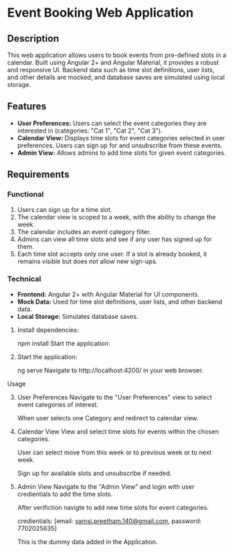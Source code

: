 # Event Booking Web Application

## Description
This web application allows users to book events from pre-defined slots in a calendar. Built using Angular 2+ and Angular Material, it provides a robust and responsive UI. Backend data such as time slot definitions, user lists, and other details are mocked, and database saves are simulated using local storage.

## Features
- **User Preferences:** Users can select the event categories they are interested in (categories: "Cat 1", "Cat 2", "Cat 3").
- **Calendar View:** Displays time slots for event categories selected in user preferences. Users can sign up for and unsubscribe from these events.
- **Admin View:** Allows admins to add time slots for given event categories.

## Requirements

### Functional
1. Users can sign up for a time slot.
2. The calendar view is scoped to a week, with the ability to change the week.
3. The calendar includes an event category filter.
4. Admins can view all time slots and see if any user has signed up for them.
5. Each time slot accepts only one user. If a slot is already booked, it remains visible but does not allow new sign-ups.

### Technical
- **Frontend:** Angular 2+ with Angular Material for UI components.
- **Mock Data:** Used for time slot definitions, user lists, and other backend data.
- **Local Storage:** Simulates database saves.



1. Install dependencies:

    npm install
    Start the application:

2. Start the application:

    ng serve
    Navigate to http://localhost:4200/ in your web browser.

Usage

3. User Preferences
    Navigate to the "User Preferences" view to select event categories of interest.

    When user selects one Category and redirect to calendar view.


4. Calendar View
    View and select time slots for events within the chosen categories.

    User can select move from this week or to previous week or to next week.

    Sign up for available slots and unsubscribe if needed.

5. Admin View
    Navigate to the "Admin View" and login with user credientials to add the time slots.

    After verifiction navigte to add new time slots for event categories.

    credientials: [email: vamsi.preetham.140@gmail.com, password: 7702025635]

    This is the dummy data added in the Application.
    





